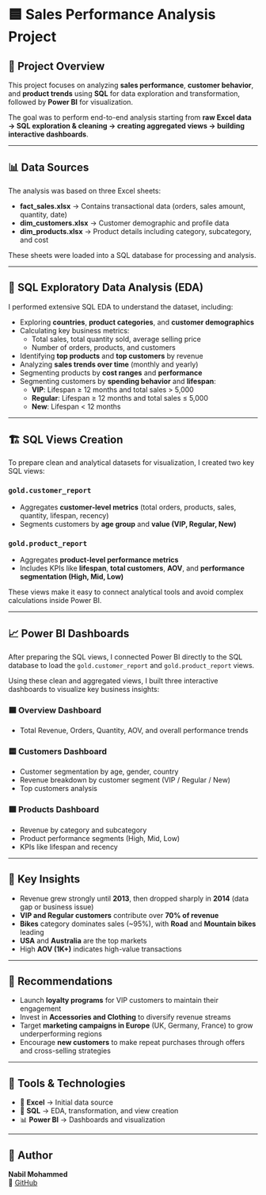 
# 🟦 Sales Performance Analysis Project

## 📌 Project Overview
This project focuses on analyzing **sales performance**, **customer behavior**, and **product trends** using **SQL** for data exploration and transformation, followed by **Power BI** for visualization.

The goal was to perform end-to-end analysis starting from **raw Excel data → SQL exploration & cleaning → creating aggregated views → building interactive dashboards**.

---

## 📊 Data Sources
The analysis was based on three Excel sheets:

- **fact_sales.xlsx** → Contains transactional data (orders, sales amount, quantity, date)  
- **dim_customers.xlsx** → Customer demographic and profile data  
- **dim_products.xlsx** → Product details including category, subcategory, and cost

These sheets were loaded into a SQL database for processing and analysis.

---

## 🧪 SQL Exploratory Data Analysis (EDA)
I performed extensive SQL EDA to understand the dataset, including:

- Exploring **countries**, **product categories**, and **customer demographics**  
- Calculating key business metrics:
  - Total sales, total quantity sold, average selling price  
  - Number of orders, products, and customers  
- Identifying **top products** and **top customers** by revenue  
- Analyzing **sales trends over time** (monthly and yearly)  
- Segmenting products by **cost ranges** and **performance**  
- Segmenting customers by **spending behavior** and **lifespan**:
  - **VIP**: Lifespan ≥ 12 months and total sales > 5,000  
  - **Regular**: Lifespan ≥ 12 months and total sales ≤ 5,000  
  - **New**: Lifespan < 12 months

---

## 🏗️ SQL Views Creation
To prepare clean and analytical datasets for visualization, I created two key SQL views:

### `gold.customer_report`
- Aggregates **customer-level metrics** (total orders, products, sales, quantity, lifespan, recency)  
- Segments customers by **age group** and **value (VIP, Regular, New)**

### `gold.product_report`
- Aggregates **product-level performance metrics**  
- Includes KPIs like **lifespan**, **total customers**, **AOV**, and **performance segmentation (High, Mid, Low)**

These views make it easy to connect analytical tools and avoid complex calculations inside Power BI.

---

## 📈 Power BI Dashboards
After preparing the SQL views, I connected Power BI directly to the SQL database to load the `gold.customer_report` and `gold.product_report` views.

Using these clean and aggregated views, I built three interactive dashboards to visualize key business insights:

### 🟦 Overview Dashboard
- Total Revenue, Orders, Quantity, AOV, and overall performance trends

### 🟨 Customers Dashboard
- Customer segmentation by age, gender, country  
- Revenue breakdown by customer segment (VIP / Regular / New)  
- Top customers analysis

### 🟩 Products Dashboard
- Revenue by category and subcategory  
- Product performance segments (High, Mid, Low)  
- KPIs like lifespan and recency

---

## 📝 Key Insights
- Revenue grew strongly until **2013**, then dropped sharply in **2014** (data gap or business issue)  
- **VIP and Regular customers** contribute over **70% of revenue**  
- **Bikes** category dominates sales (~95%), with **Road** and **Mountain bikes** leading  
- **USA** and **Australia** are the top markets  
- High **AOV (1K+)** indicates high-value transactions

---

## 🧠 Recommendations
- Launch **loyalty programs** for VIP customers to maintain their engagement  
- Invest in **Accessories and Clothing** to diversify revenue streams  
- Target **marketing campaigns in Europe** (UK, Germany, France) to grow underperforming regions  
- Encourage **new customers** to make repeat purchases through offers and cross-selling strategies

---

## 🧰 Tools & Technologies
- 📝 **Excel** → Initial data source  
- 🧪 **SQL** → EDA, transformation, and view creation  
- 📊 **Power BI** → Dashboards and visualization

---

## 👤 Author
**Nabil Mohammed**  
🔗 [GitHub](https://github.com/nabilmo27)
